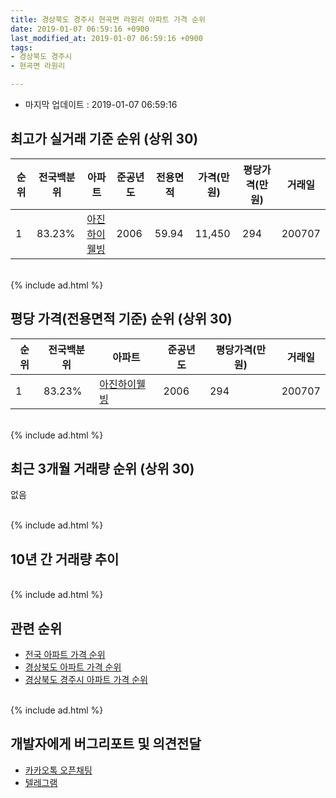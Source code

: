 ```yaml
---
title: 경상북도 경주시 현곡면 라원리 아파트 가격 순위
date: 2019-01-07 06:59:16 +0900
last_modified_at: 2019-01-07 06:59:16 +0900
tags:
- 경상북도 경주시
- 현곡면 라원리

---
```


* 마지막 업데이트 : 2019-01-07 06:59:16

## 최고가 실거래 기준 순위 (상위 30)


|순위|전국백분위|아파트|준공년도|전용면적|가격(만원)|평당가격(만원)|거래일|
|---|---|---|---|---|---|---|---|
|1|83.23%|[아진하이웰빙](https://search.naver.com/search.naver?query=%EA%B2%BD%EC%83%81%EB%B6%81%EB%8F%84+%EA%B2%BD%EC%A3%BC%EC%8B%9C+%ED%98%84%EA%B3%A1%EB%A9%B4+%EB%9D%BC%EC%9B%90%EB%A6%AC+%EC%95%84%EC%A7%84%ED%95%98%EC%9D%B4%EC%9B%B0%EB%B9%99)|2006|59.94|11,450|294|200707|


<br>
{% include ad.html %}
<br>

## 평당 가격(전용면적 기준) 순위 (상위 30)


|순위|전국백분위|아파트|준공년도|평당가격(만원)|거래일|
|---|---|---|---|---|---|
|1|83.23%|[아진하이웰빙](https://search.naver.com/search.naver?query=%EA%B2%BD%EC%83%81%EB%B6%81%EB%8F%84+%EA%B2%BD%EC%A3%BC%EC%8B%9C+%ED%98%84%EA%B3%A1%EB%A9%B4+%EB%9D%BC%EC%9B%90%EB%A6%AC+%EC%95%84%EC%A7%84%ED%95%98%EC%9D%B4%EC%9B%B0%EB%B9%99)|2006|294|200707|


<br>
{% include ad.html %}
<br>

## 최근 3개월 거래량 순위 (상위 30)

없음

<br>
{% include ad.html %}
<br>

## 10년 간 거래량 추이


<div style="width:100%;">
    <canvas id="deal_progress" height="250"></canvas>
</div>

<script>
new Chart(document.getElementById("deal_progress"), {
    type: 'line',
    data: {
        labels: ['200901','200902','200903','200904','200905','200906','200907','200908','200909','200910','200911','200912','201001','201002','201003','201004','201005','201006','201007','201008','201009','201010','201011','201012','201101','201102','201103','201104','201105','201106','201107','201108','201109','201110','201111','201112','201201','201202','201203','201204','201205','201206','201207','201208','201209','201210','201211','201212','201301','201302','201303','201304','201305','201306','201307','201308','201309','201310','201311','201312','201401','201402','201403','201404','201405','201406','201407','201408','201409','201410','201411','201412','201501','201502','201503','201504','201505','201506','201507','201508','201509','201510','201511','201512','201601','201602','201603','201604','201605','201606','201607','201608','201609','201610','201611','201612','201701','201702','201703','201704','201705','201706','201707','201708','201709','201710','201711','201712','201801','201802','201803','201804','201805','201806','201807','201808','201809','201810','201811','201812','201901'],
        datasets: [{
            label: '실거래 수',
            pointRadius: 1,
            data: [1, 1, 4, 3, 2, 1, 4, 1, 1, 1, 1, 2, 6, 3, 2, 1, 2, 1, 1, 4, 0, 2, 4, 2, 2, 1, 4, 1, 3, 3, 1, 0, 1, 5, 2, 2, 2, 2, 6, 7, 4, 1, 6, 4, 5, 5, 3, 1, 4, 3, 3, 3, 4, 6, 2, 1, 1, 3, 1, 5, 1, 1, 2, 3, 3, 3, 3, 0, 1, 1, 0, 3, 1, 2, 3, 1, 3, 0, 1, 1, 2, 1, 0, 0, 1, 1, 2, 2, 3, 0, 1, 1, 0, 4, 3, 0, 0, 1, 1, 2, 2, 0, 1, 0, 0, 2, 2, 1, 0, 1, 1, 1, 1, 1, 1, 1, 1, 0, 0, 0, 0],
            borderColor: "rgba(255, 201, 14, 1)",
            backgroundColor: "rgba(255, 201, 14, 0.5)",
            fill: true,
        }]
    },
    options: {
        responsive: true,
        title: {
            display: true,
            text: '10년간 거래량 추이'
        },
        tooltips: {
            mode: 'index',
            intersect: false,
        },
        hover: {
            mode: 'nearest',
            intersect: true
        },
        scales: {
            xAxes: [{
                display: true,
                scaleLabel: {
                    display: true,
                    labelString: '년/월'
                }
            }],
            yAxes: [{
                display: true,
                ticks: {
                    suggestedMin: 0,
                },
                scaleLabel: {
                    display: true,
                    labelString: '실거래 수'
                }
            }]
        }
    }
});

</script>


<br>
{% include ad.html %}
<br>

## 관련 순위

- [전국 아파트 가격 순위](https://inasie.github.io/apt-ranking/전국)
- [경상북도 아파트 가격 순위](https://inasie.github.io/apt-ranking/경상북도)
- [경상북도 경주시 아파트 가격 순위](https://inasie.github.io/apt-ranking/경상북도-경주시)


<br>
{% include ad.html %}
<br>

## 개발자에게 버그리포트 및 의견전달

- [카카오톡 오픈채팅](https://open.kakao.com/o/gLJUAP4)
- [텔레그램](https://t.me/inasie)


